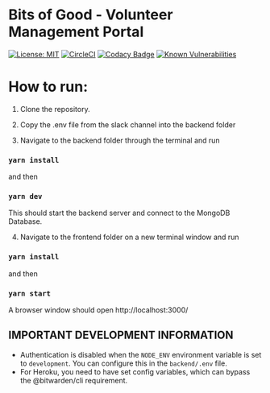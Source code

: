 # Bits of Good - Volunteer Management Portal

[![License: MIT](https://img.shields.io/badge/License-MIT-yellow.svg)](https://opensource.org/licenses/MIT)
[![CircleCI](https://circleci.com/gh/GTBitsOfGood/drawchange.svg?style=shield&circle-token=:circle-token)](https://circleci.com/gh/GTBitsOfGood/drawchange)
[![Codacy Badge](https://api.codacy.com/project/badge/Grade/a24becd2bcb24408a7f35265306512e7)](https://app.codacy.com/app/GTBitsOfGood/drawchange?utm_source=github.com&utm_medium=referral&utm_content=GTBitsOfGood/drawchange&utm_campaign=Badge_Grade_Dashboard)
[![Known Vulnerabilities](https://snyk.io/test/github/gtbitsofgood/drawchange/badge.svg)](https://snyk.io/test/github/gtbitsofgood/drawchange)

# How to run:

1. Clone the repository.

2. Copy the .env file from the slack channel into the backend folder

3. Navigate to the backend folder through the terminal and run

### `yarn install`

and then

### `yarn dev`

This should start the backend server and connect to the MongoDB Database.

4. Navigate to the frontend folder on a new terminal window and run

### `yarn install`

and then

### `yarn start`

A browser window should open http://localhost:3000/

## IMPORTANT DEVELOPMENT INFORMATION

-  Authentication is disabled when the `NODE_ENV` environment variable is set to `development`. You can configure this in the `backend/.env` file.
- For Heroku, you need to have set config variables, which can bypass the @bitwarden/cli requirement.
